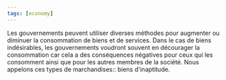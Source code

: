```yaml
---
tags: [economy] 
---
```


Les gouvernements peuvent utiliser diverses méthodes pour augmenter ou diminuer la consommation de biens et de services. Dans le cas de biens indésirables, les gouvernements voudront souvent en décourager la consommation car cela a des conséquences négatives pour ceux qui les consomment ainsi que pour les autres membres de la société. Nous appelons ces types de marchandises:: biens d'inaptitude.
<!--SR:!2023-02-25,4,270-->